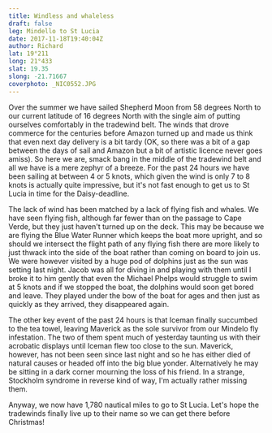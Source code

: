```yaml
---
title: Windless and whaleless
draft: false
leg: Mindello to St Lucia
date: 2017-11-18T19:40:04Z
author: Richard
lat: 19°211
long: 21°433
slat: 19.35
slong: -21.71667
coverphoto: _NIC0552.JPG
---
```

Over the summer we have sailed Shepherd Moon from 58 degrees North to 
our current latitude of 16 degrees North with the single aim of putting 
ourselves comfortably in the tradewind belt. The winds that drove 
commerce for the centuries before Amazon turned up and made us think 
that even next day delivery is a bit tardy (OK, so there was a bit of a 
gap between the days of sail and Amazon but a bit of artistic licence 
never goes amiss). So here we are, smack bang in the middle of the 
tradewind belt and all we have is a mere zephyr of a breeze. For the 
past 24 hours we have been sailing at between 4 or 5 knots, which given 
the wind is only 7 to 8 knots is actually quite impressive, but it's 
not fast enough to get us to St Lucia in time for the Daisy-deadline.

The lack of wind has been matched by a lack of flying fish and whales. 
We have seen flying fish, although far fewer than on the passage to 
Cape Verde, but they just haven't turned up on the deck. This may be 
because we are flying the Blue Water Runner which keeps the boat more 
upright, and so should we intersect the flight path of any flying fish 
there are more likely to just thwack into the side of the boat rather 
than coming on board to join us. We were however visited by a huge pod 
of dolphins just as the sun was setting last night. Jacob was all for 
diving in and playing with them until I broke it to him gently that 
even the Michael Phelps would struggle to swim at 5 knots and if we 
stopped the boat, the dolphins would soon get bored and leave. They 
played under the bow of the boat for ages and then just as quickly as 
they arrived, they disappeared again.

The other key event of the past 24 hours is that Iceman finally 
succumbed to the tea towel, leaving Maverick as the sole survivor from 
our Mindelo fly infestation. The two of them spent much of yesterday 
taunting us with their acrobatic displays until Iceman flew too close 
to the sun. Maverick, however, has not been seen since last night and 
so he has either died of natural causes or headed off into the big blue 
yonder. Alternatively he may be sitting in a dark corner mourning the 
loss of his friend. In a strange, Stockholm syndrome in reverse kind of 
way, I'm actually rather missing them.

Anyway, we now have 1,780 nautical miles to go to St Lucia. Let's hope 
the tradewinds finally live up to their name so we can get there before 
Christmas!
